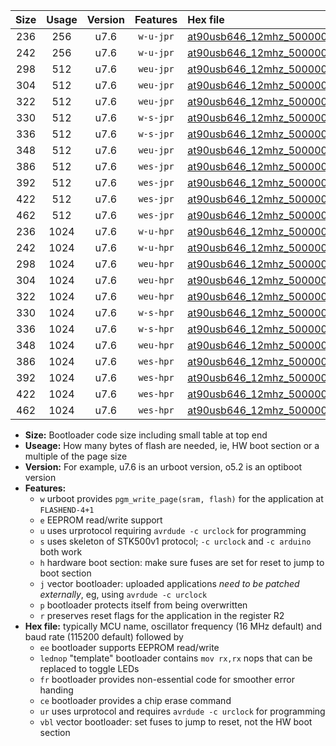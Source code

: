 |Size|Usage|Version|Features|Hex file|
|:-:|:-:|:-:|:-:|:--|
|236|256|u7.6|`w-u-jpr`|[at90usb646_12mhz_500000bps_ur_vbl.hex](https://raw.githubusercontent.com/stefanrueger/urboot/main/bootloaders/at90usb646/fcpu_12mhz/500000_bps/at90usb646_12mhz_500000bps_ur_vbl.hex)|
|242|256|u7.6|`w-u-jpr`|[at90usb646_12mhz_500000bps_lednop_ur_vbl.hex](https://raw.githubusercontent.com/stefanrueger/urboot/main/bootloaders/at90usb646/fcpu_12mhz/500000_bps/at90usb646_12mhz_500000bps_lednop_ur_vbl.hex)|
|298|512|u7.6|`weu-jpr`|[at90usb646_12mhz_500000bps_ee_ur_vbl.hex](https://raw.githubusercontent.com/stefanrueger/urboot/main/bootloaders/at90usb646/fcpu_12mhz/500000_bps/at90usb646_12mhz_500000bps_ee_ur_vbl.hex)|
|304|512|u7.6|`weu-jpr`|[at90usb646_12mhz_500000bps_ee_lednop_ur_vbl.hex](https://raw.githubusercontent.com/stefanrueger/urboot/main/bootloaders/at90usb646/fcpu_12mhz/500000_bps/at90usb646_12mhz_500000bps_ee_lednop_ur_vbl.hex)|
|322|512|u7.6|`weu-jpr`|[at90usb646_12mhz_500000bps_ee_lednop_fr_ur_vbl.hex](https://raw.githubusercontent.com/stefanrueger/urboot/main/bootloaders/at90usb646/fcpu_12mhz/500000_bps/at90usb646_12mhz_500000bps_ee_lednop_fr_ur_vbl.hex)|
|330|512|u7.6|`w-s-jpr`|[at90usb646_12mhz_500000bps_vbl.hex](https://raw.githubusercontent.com/stefanrueger/urboot/main/bootloaders/at90usb646/fcpu_12mhz/500000_bps/at90usb646_12mhz_500000bps_vbl.hex)|
|336|512|u7.6|`w-s-jpr`|[at90usb646_12mhz_500000bps_lednop_vbl.hex](https://raw.githubusercontent.com/stefanrueger/urboot/main/bootloaders/at90usb646/fcpu_12mhz/500000_bps/at90usb646_12mhz_500000bps_lednop_vbl.hex)|
|348|512|u7.6|`weu-jpr`|[at90usb646_12mhz_500000bps_ee_lednop_fr_ce_ur_vbl.hex](https://raw.githubusercontent.com/stefanrueger/urboot/main/bootloaders/at90usb646/fcpu_12mhz/500000_bps/at90usb646_12mhz_500000bps_ee_lednop_fr_ce_ur_vbl.hex)|
|386|512|u7.6|`wes-jpr`|[at90usb646_12mhz_500000bps_ee_vbl.hex](https://raw.githubusercontent.com/stefanrueger/urboot/main/bootloaders/at90usb646/fcpu_12mhz/500000_bps/at90usb646_12mhz_500000bps_ee_vbl.hex)|
|392|512|u7.6|`wes-jpr`|[at90usb646_12mhz_500000bps_ee_lednop_vbl.hex](https://raw.githubusercontent.com/stefanrueger/urboot/main/bootloaders/at90usb646/fcpu_12mhz/500000_bps/at90usb646_12mhz_500000bps_ee_lednop_vbl.hex)|
|422|512|u7.6|`wes-jpr`|[at90usb646_12mhz_500000bps_ee_lednop_fr_vbl.hex](https://raw.githubusercontent.com/stefanrueger/urboot/main/bootloaders/at90usb646/fcpu_12mhz/500000_bps/at90usb646_12mhz_500000bps_ee_lednop_fr_vbl.hex)|
|462|512|u7.6|`wes-jpr`|[at90usb646_12mhz_500000bps_ee_lednop_fr_ce_vbl.hex](https://raw.githubusercontent.com/stefanrueger/urboot/main/bootloaders/at90usb646/fcpu_12mhz/500000_bps/at90usb646_12mhz_500000bps_ee_lednop_fr_ce_vbl.hex)|
|236|1024|u7.6|`w-u-hpr`|[at90usb646_12mhz_500000bps_ur.hex](https://raw.githubusercontent.com/stefanrueger/urboot/main/bootloaders/at90usb646/fcpu_12mhz/500000_bps/at90usb646_12mhz_500000bps_ur.hex)|
|242|1024|u7.6|`w-u-hpr`|[at90usb646_12mhz_500000bps_lednop_ur.hex](https://raw.githubusercontent.com/stefanrueger/urboot/main/bootloaders/at90usb646/fcpu_12mhz/500000_bps/at90usb646_12mhz_500000bps_lednop_ur.hex)|
|298|1024|u7.6|`weu-hpr`|[at90usb646_12mhz_500000bps_ee_ur.hex](https://raw.githubusercontent.com/stefanrueger/urboot/main/bootloaders/at90usb646/fcpu_12mhz/500000_bps/at90usb646_12mhz_500000bps_ee_ur.hex)|
|304|1024|u7.6|`weu-hpr`|[at90usb646_12mhz_500000bps_ee_lednop_ur.hex](https://raw.githubusercontent.com/stefanrueger/urboot/main/bootloaders/at90usb646/fcpu_12mhz/500000_bps/at90usb646_12mhz_500000bps_ee_lednop_ur.hex)|
|322|1024|u7.6|`weu-hpr`|[at90usb646_12mhz_500000bps_ee_lednop_fr_ur.hex](https://raw.githubusercontent.com/stefanrueger/urboot/main/bootloaders/at90usb646/fcpu_12mhz/500000_bps/at90usb646_12mhz_500000bps_ee_lednop_fr_ur.hex)|
|330|1024|u7.6|`w-s-hpr`|[at90usb646_12mhz_500000bps.hex](https://raw.githubusercontent.com/stefanrueger/urboot/main/bootloaders/at90usb646/fcpu_12mhz/500000_bps/at90usb646_12mhz_500000bps.hex)|
|336|1024|u7.6|`w-s-hpr`|[at90usb646_12mhz_500000bps_lednop.hex](https://raw.githubusercontent.com/stefanrueger/urboot/main/bootloaders/at90usb646/fcpu_12mhz/500000_bps/at90usb646_12mhz_500000bps_lednop.hex)|
|348|1024|u7.6|`weu-hpr`|[at90usb646_12mhz_500000bps_ee_lednop_fr_ce_ur.hex](https://raw.githubusercontent.com/stefanrueger/urboot/main/bootloaders/at90usb646/fcpu_12mhz/500000_bps/at90usb646_12mhz_500000bps_ee_lednop_fr_ce_ur.hex)|
|386|1024|u7.6|`wes-hpr`|[at90usb646_12mhz_500000bps_ee.hex](https://raw.githubusercontent.com/stefanrueger/urboot/main/bootloaders/at90usb646/fcpu_12mhz/500000_bps/at90usb646_12mhz_500000bps_ee.hex)|
|392|1024|u7.6|`wes-hpr`|[at90usb646_12mhz_500000bps_ee_lednop.hex](https://raw.githubusercontent.com/stefanrueger/urboot/main/bootloaders/at90usb646/fcpu_12mhz/500000_bps/at90usb646_12mhz_500000bps_ee_lednop.hex)|
|422|1024|u7.6|`wes-hpr`|[at90usb646_12mhz_500000bps_ee_lednop_fr.hex](https://raw.githubusercontent.com/stefanrueger/urboot/main/bootloaders/at90usb646/fcpu_12mhz/500000_bps/at90usb646_12mhz_500000bps_ee_lednop_fr.hex)|
|462|1024|u7.6|`wes-hpr`|[at90usb646_12mhz_500000bps_ee_lednop_fr_ce.hex](https://raw.githubusercontent.com/stefanrueger/urboot/main/bootloaders/at90usb646/fcpu_12mhz/500000_bps/at90usb646_12mhz_500000bps_ee_lednop_fr_ce.hex)|

- **Size:** Bootloader code size including small table at top end
- **Useage:** How many bytes of flash are needed, ie, HW boot section or a multiple of the page size
- **Version:** For example, u7.6 is an urboot version, o5.2 is an optiboot version
- **Features:**
  + `w` urboot provides `pgm_write_page(sram, flash)` for the application at `FLASHEND-4+1`
  + `e` EEPROM read/write support
  + `u` uses urprotocol requiring `avrdude -c urclock` for programming
  + `s` uses skeleton of STK500v1 protocol; `-c urclock` and `-c arduino` both work
  + `h` hardware boot section: make sure fuses are set for reset to jump to boot section
  + `j` vector bootloader: uploaded applications *need to be patched externally*, eg, using `avrdude -c urclock`
  + `p` bootloader protects itself from being overwritten
  + `r` preserves reset flags for the application in the register R2
- **Hex file:** typically MCU name, oscillator frequency (16 MHz default) and baud rate (115200 default) followed by
  + `ee` bootloader supports EEPROM read/write
  + `lednop` "template" bootloader contains `mov rx,rx` nops that can be replaced to toggle LEDs
  + `fr` bootloader provides non-essential code for smoother error handing
  + `ce` bootloader provides a chip erase command
  + `ur` uses urprotocol and requires `avrdude -c urclock` for programming
  + `vbl` vector bootloader: set fuses to jump to reset, not the HW boot section
